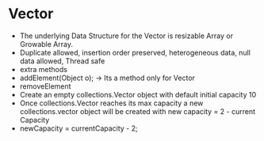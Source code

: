 # Vector
- The underlying Data Structure for the Vector is resizable Array or Growable Array.
- Duplicate allowed, insertion order preserved, heterogeneous data, null data allowed, Thread safe
- extra methods
- addElement(Object o);   -> Its a method only for Vector
- removeElement
- Create an empty collections.Vector object with default initial capacity 10
- Once collections.Vector reaches its max capacity a new collections.vector object will be created with new capacity = 2 - current Capacity
- newCapacity = currentCapacity - 2;
  